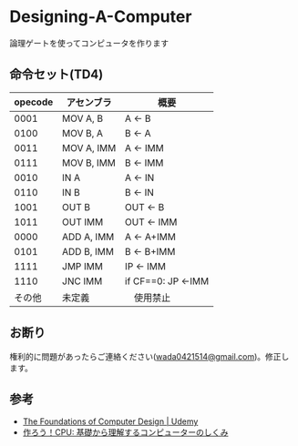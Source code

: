 # Designing-A-Computer
論理ゲートを使ってコンピュータを作ります

## 命令セット(TD4)
|  opecode  |  アセンブラ  | 概要　|
| ---- | ---- |----|
|  0001  |  MOV A, B  | A <- B|
|  0100  |  MOV B, A  | B <- A|
|  0011  |  MOV A, IMM | A <- IMM|
|  0111  |  MOV B, IMM | B <- IMM|
|  0010  |  IN A  | A <- IN|
|  0110  |  IN B  | B <- IN|
|  1001  |  OUT B  | OUT <- B|
|  1011  |  OUT IMM  |OUT <- IMM|
|  0000  |  ADD A, IMM  |A <- A+IMM|
|  0101  |  ADD B, IMM  |B <- B+IMM|
|  1111  |  JMP IMM  | IP <- IMM|
|  1110  |  JNC IMM  | if CF==0: JP <-IMM|
|  その他  |  未定義 |　使用禁止|

## お断り
権利的に問題があったらご連絡ください(wada0421514@gmail.com)。修正します。
## 参考
- [The Foundations of Computer Design \| Udemy](https://www.udemy.com/course/the-foundations-of-computer-design/)
- [作ろう！CPU: 基礎から理解するコンピューターのしくみ](https://www.amazon.co.jp/%E4%BD%9C%E3%82%8D%E3%81%86%EF%BC%81CPU-%E4%B8%8A%E5%8E%9F-%E5%91%A8-ebook/dp/B08GP3PPCX/ref=tmm_kin_swatch_0?_encoding=UTF8&qid=&sr=)
